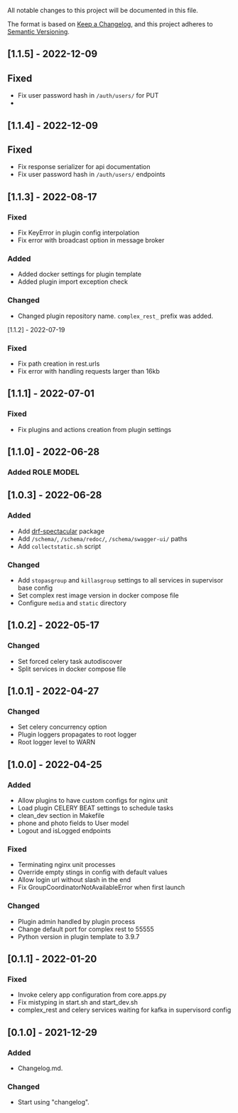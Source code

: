 All notable changes to this project will be documented in this file.

The format is based on [Keep a Changelog](https://keepachangelog.com/en/1.0.0/),
and this project adheres to [Semantic Versioning](https://semver.org/spec/v2.0.0.html).
## [1.1.5] - 2022-12-09
## Fixed
- Fix user password hash in `/auth/users/` for PUT
- 
## [1.1.4] - 2022-12-09
## Fixed 
- Fix response serializer for api documentation
- Fix user password hash in `/auth/users/` endpoints

## [1.1.3] - 2022-08-17
### Fixed
- Fix KeyError in plugin config interpolation
- Fix error with broadcast option in message broker
### Added
- Added docker settings for plugin template
- Added plugin import exception check 
### Changed
- Changed plugin repository name. `complex_rest_` prefix was added.

[1.1.2] - 2022-07-19
### Fixed
- Fix path creation in rest.urls
- Fix error with handling requests larger than 16kb

## [1.1.1] - 2022-07-01
### Fixed
- Fix plugins and actions creation from plugin settings 

## [1.1.0] - 2022-06-28
### Added ROLE MODEL

## [1.0.3] - 2022-06-28
### Added
- Add [drf-spectacular](https://drf-spectacular.readthedocs.io/en/latest/) package
- Add `/schema/`, `/schema/redoc/`, `/schema/swagger-ui/` paths
- Add `collectstatic.sh` script
### Changed 
- Add `stopasgroup` and `killasgroup` settings to all services in supervisor base config
- Set complex rest image version in docker compose file
- Configure `media` and `static` directory

## [1.0.2] - 2022-05-17
### Changed
- Set forced celery task autodiscover
- Split services in docker compose file

## [1.0.1] - 2022-04-27
### Changed
- Set celery concurrency option
- Plugin loggers propagates to root logger
- Root logger level to WARN

## [1.0.0] - 2022-04-25
### Added
- Allow plugins to have custom configs for nginx unit
- Load plugin CELERY BEAT settings to schedule tasks
- clean_dev section in Makefile
- phone and photo fields to User model
- Logout and isLogged endpoints
### Fixed
- Terminating nginx unit processes
- Override empty stings in config with default values
- Allow login url without slash in the end
- Fix GroupCoordinatorNotAvailableError when first launch
### Changed
- Plugin admin handled by plugin process
- Change default port for complex rest to 55555
- Python version in plugin template to 3.9.7

## [0.1.1] - 2022-01-20
### Fixed
- Invoke celery app configuration from core.apps.py 
- Fix mistyping in start.sh and start_dev.sh
- complex_rest and celery services waiting for kafka in supervisord config

## [0.1.0] - 2021-12-29
### Added
- Changelog.md.

### Changed
- Start using "changelog".